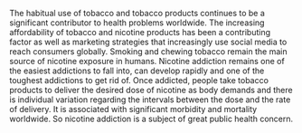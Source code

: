 The habitual use of tobacco and tobacco products continues to be a significant contributor to health problems worldwide. The increasing affordability of tobacco and nicotine products has been a contributing factor as well as marketing strategies that increasingly use social media to reach consumers globally. Smoking and chewing tobacco remain the main source of nicotine exposure in humans. Nicotine addiction remains one of the easiest addictions to fall into, can develop rapidly and one of the toughest addictions to get rid of. Once addicted, people take tobacco products to deliver the desired dose of nicotine as body demands and there is individual variation regarding the intervals between the dose and the rate of delivery. It is associated with significant morbidity and mortality worldwide. So nicotine addiction is a subject of great public health concern.